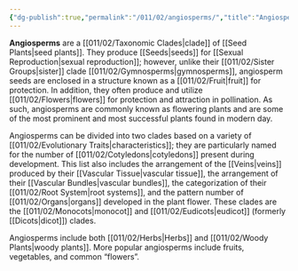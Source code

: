 ```yaml
---
{"dg-publish":true,"permalink":"/011/02/angiosperms/","title":"Angiosperms","tags":["BIOL412"],"created":"2024-09-26T13:45:04.064-07:00","updated":"2024-09-26T15:02:54.500-07:00"}
---
```


**Angiosperms** are a [[011/02/Taxonomic Clades\|clade]] of [[Seed Plants\|seed plants]]. They produce [[Seeds\|seeds]] for [[Sexual Reproduction\|sexual reproduction]]; however, unlike their [[011/02/Sister Groups\|sister]] clade [[011/02/Gymnosperms\|gymnosperms]], angiosperm seeds are enclosed in a structure known as a [[011/02/Fruit\|fruit]] for protection. In addition, they often produce and utilize [[011/02/Flowers\|flowers]] for protection and attraction in pollination. As such, angiosperms are commonly known as flowering plants and are some of the most prominent and most successful plants found in modern day.

Angiosperms can be divided into two clades based on a variety of [[011/02/Evolutionary Traits\|characteristics]]; they are particularly named for the number of [[011/02/Cotyledons\|cotyledons]] present during development. This list also includes the arrangement of the [[Veins\|veins]] produced by their [[Vascular Tissue\|vascular tissue]], the arrangement of their [[Vascular Bundles\|vascular bundles]], the categorization of their [[011/02/Root System\|root systems]], and the pattern number of [[011/02/Organs\|organs]] developed in the plant flower. These clades are the [[011/02/Monocots\|monocot]] and [[011/02/Eudicots\|eudicot]] (formerly [[Dicots\|dicot]]) clades.

Angiosperms include both [[011/02/Herbs\|Herbs]] and [[011/02/Woody Plants\|woody plants]]. More popular angiosperms include fruits, vegetables, and common “flowers”.